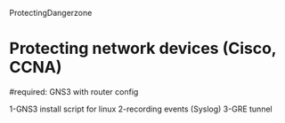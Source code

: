 ProtectingDangerzone

# Protecting network devices (Cisco, CCNA)

#required:
GNS3 with router config

1-GNS3 install script for linux 2-recording events (Syslog) 3-GRE tunnel
